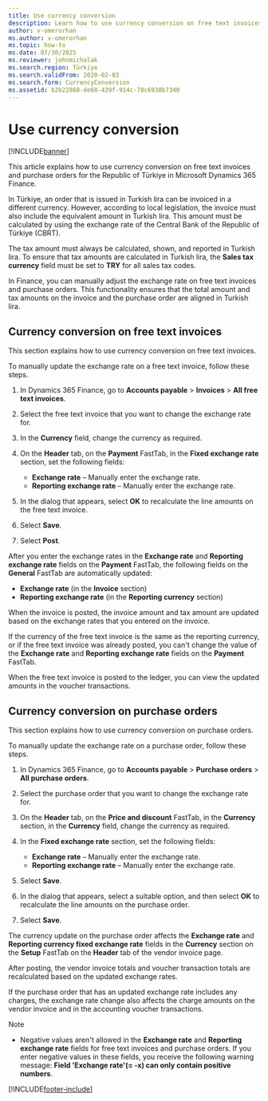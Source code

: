 ```yaml
---
title: Use currency conversion
description: Learn how to use currency conversion on free text invoices and purchase orders for the Republic of Türkiye in Microsoft Dynamics 365 Finance. 
author: v-omerorhan 
ms.author: v-omerorhan 
ms.topic: how-to
ms.date: 07/30/2025 
ms.reviewer: johnmichalak
ms.search.region: Türkiye 
ms.search.validFrom: 2020-02-03 
ms.search.form: CurrencyConversion 
ms.assetid: b2b22868-de68-439f-914c-78c6930b7340
---
```


# Use currency conversion

[!INCLUDE[banner](../../includes/banner.md)]

This article explains how to use currency conversion on free text invoices and purchase orders for the Republic of Türkiye in Microsoft Dynamics 365 Finance. 

In Türkiye, an order that is issued in Turkish lira can be invoiced in a different currency. However, according to local legislation, the invoice must also include the equivalent amount in Turkish lira. This amount must be calculated by using the exchange rate of the Central Bank of the Republic of Türkiye (CBRT).

The tax amount must always be calculated, shown, and reported in Turkish lira. To ensure that tax amounts are calculated in Turkish lira, the **Sales tax currency** field must be set to **TRY** for all sales tax codes.

In Finance, you can manually adjust the exchange rate on free text invoices and purchase orders. This functionality ensures that the total amount and tax amounts on the invoice and the purchase order are aligned in Turkish lira.

## Currency conversion on free text invoices

This section explains how to use currency conversion on free text invoices.

To manually update the exchange rate on a free text invoice, follow these steps.

1. In Dynamics 365 Finance, go to **Accounts payable** \> **Invoices** \> **All free text invoices**.
1. Select the free text invoice that you want to change the exchange rate for.
1. In the **Currency** field, change the currency as required.
1. On the **Header** tab, on the **Payment** FastTab, in the **Fixed exchange rate** section, set the following fields:

    - **Exchange rate** – Manually enter the exchange rate.
    - **Reporting exchange rate** – Manually enter the exchange rate.

1. In the dialog that appears, select **OK** to recalculate the line amounts on the free text invoice.
1. Select **Save**.
1. Select **Post**.

After you enter the exchange rates in the **Exchange rate** and **Reporting exchange rate** fields on the **Payment** FastTab, the following fields on the **General** FastTab are automatically updated:

- **Exchange rate** (in the **Invoice** section)
- **Reporting exchange rate** (in the **Reporting currency** section)

When the invoice is posted, the invoice amount and tax amount are updated based on the exchange rates that you entered on the invoice.

If the currency of the free text invoice is the same as the reporting currency, or if the free text invoice was already posted, you can't change the value of the **Exchange rate** and **Reporting exchange rate** fields on the **Payment** FastTab.

When the free text invoice is posted to the ledger, you can view the updated amounts in the voucher transactions.

## Currency conversion on purchase orders

This section explains how to use currency conversion on purchase orders.

To manually update the exchange rate on a purchase order, follow these steps.

1. In Dynamics 365 Finance, go to **Accounts payable** \> **Purchase orders** \> **All purchase orders**.
1. Select the purchase order that you want to change the exchange rate for.
1. On the **Header** tab, on the **Price and discount** FastTab, in the **Currency** section, in the **Currency** field, change the currency as required.
1. In the **Fixed exchange rate** section, set the following fields:

    - **Exchange rate** – Manually enter the exchange rate.
    - **Reporting exchange rate** – Manually enter the exchange rate.

1. Select **Save**.
1. In the dialog that appears, select a suitable option, and then select **OK** to recalculate the line amounts on the purchase order.
1. Select **Save**.

The currency update on the purchase order affects the **Exchange rate** and **Reporting currency fixed exchange rate** fields in the **Currency** section on the **Setup** FastTab on the **Header** tab of the vendor invoice page.  

After posting, the vendor invoice totals and voucher transaction totals are recalculated based on the updated exchange rates.

If the purchase order that has an updated exchange rate includes any charges, the exchange rate change also affects the charge amounts on the vendor invoice and in the accounting voucher transactions.

> [!NOTE]
> - Negative values aren't allowed in the **Exchange rate** and **Reporting exchange rate** fields for free text invoices and purchase orders. If you enter negative values in these fields, you receive the following warning message: **Field 'Exchange rate'(= -x) can only contain positive numbers**.

[!INCLUDE[footer-include](../../../includes/footer-banner.md)]
